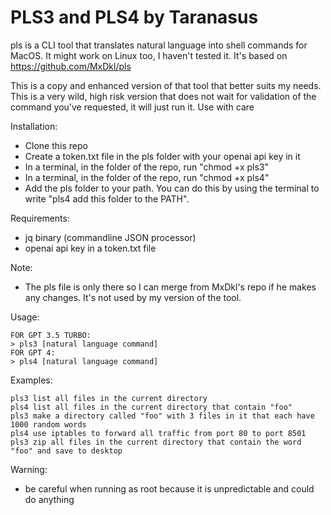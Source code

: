 # PLS3 and PLS4 by Taranasus

pls is a CLI tool that translates natural language into shell commands for MacOS. It might work on Linux too, I haven't tested it. It's based on https://github.com/MxDkl/pls

This is a copy and enhanced version of that tool that better suits my needs. This is a very wild, high risk version that does not wait for validation of the command you've requested, it will just run it. Use with care

Installation:
- Clone this repo
- Create a token.txt file in the pls folder with your openai api key in it
- In a terminal, in the folder of the repo, run "chmod +x pls3"
- In a terminal, in the folder of the repo, run "chmod +x pls4"
- Add the pls folder to your path. You can do this by using the terminal to write "pls4 add this folder to the PATH".

Requirements:
- jq binary (commandline JSON processor)
- openai api key in a token.txt file

Note:
- The pls file is only there so I can merge from MxDkl's repo if he makes any changes. It's not used by my version of the tool.

Usage:
```
FOR GPT 3.5 TURBO:
> pls3 [natural language command] 
FOR GPT 4:
> pls4 [natural language command]
```
Examples:
```
pls3 list all files in the current directory
pls4 list all files in the current directory that contain "foo"
pls3 make a directory called "foo" with 3 files in it that each have 1000 random words
pls4 use iptables to forward all traffic from port 80 to port 8501
pls3 zip all files in the current directory that contain the word "foo" and save to desktop
```

Warning:
- be careful when running as root because it is unpredictable and could do anything